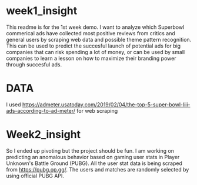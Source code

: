 # week1_insight

This readme is for the 1st week demo. I want to analyze which Superbowl commerical ads have collected most positive reviews from critics and general users by scraping web data and possible theme pattern recognition. This can be used to predict the succesful launch of potential ads for big companies that can risk spending a lot of money, or can be used by small companies to learn a lesson on how to maximize their branding power through succesful ads.

# DATA

I used https://admeter.usatoday.com/2019/02/04/the-top-5-super-bowl-liii-ads-according-to-ad-meter/
for web scraping

# Week2_insight

So I ended up pivoting but the project should be fun. I am working on predicting an anomalous behavior based on gaming user stats in Player Unknown's Battle Ground (PUBG). All the user stat data is being scraped from https://pubg.op.gg/. The users and matches are randomly selected by using official PUBG API. 
